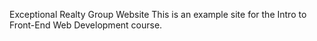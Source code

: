 Exceptional Realty Group Website
This is an example site for the Intro to Front-End Web Development course.